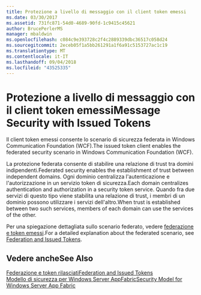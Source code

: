 ```yaml
---
title: Protezione a livello di messaggio con il client token emessi
ms.date: 03/30/2017
ms.assetid: 731fc871-54d0-4689-90fd-1c9415c45621
author: BrucePerlerMS
manager: mbaldwin
ms.openlocfilehash: c084c9e393728c2f4c2889339dbc36517c058d24
ms.sourcegitcommit: 2eceb05f1a5bb261291a1f6a91c5153727ac1c19
ms.translationtype: MT
ms.contentlocale: it-IT
ms.lasthandoff: 09/04/2018
ms.locfileid: "43525335"
---
```

# <a name="message-security-with-issued-tokens"></a><span data-ttu-id="4f389-102">Protezione a livello di messaggio con il client token emessi</span><span class="sxs-lookup"><span data-stu-id="4f389-102">Message Security with Issued Tokens</span></span>
<span data-ttu-id="4f389-103">Il client token emessi consente lo scenario di sicurezza federata in Windows Communication Foundation (WCF).</span><span class="sxs-lookup"><span data-stu-id="4f389-103">The issued token client enables the federated security scenario in Windows Communication Foundation (WCF).</span></span>  
  
 <span data-ttu-id="4f389-104">La protezione federata consente di stabilire una relazione di trust tra domini indipendenti.</span><span class="sxs-lookup"><span data-stu-id="4f389-104">Federated security enables the establishment of trust between independent domains.</span></span> <span data-ttu-id="4f389-105">Ogni dominio centralizza l'autenticazione e l'autorizzazione in un servizio token di sicurezza.</span><span class="sxs-lookup"><span data-stu-id="4f389-105">Each domain centralizes authentication and authorization in a security token service.</span></span> <span data-ttu-id="4f389-106">Quando fra due servizi di questo tipo viene stabilita una relazione di trust, i membri di un dominio possono utilizzare i servizi dell'altro.</span><span class="sxs-lookup"><span data-stu-id="4f389-106">When trust is established between two such services, members of each domain can use the services of the other.</span></span>  
  
 <span data-ttu-id="4f389-107">Per una spiegazione dettagliata sullo scenario federato, vedere [federazione e token emessi](../../../../docs/framework/wcf/feature-details/federation-and-issued-tokens.md).</span><span class="sxs-lookup"><span data-stu-id="4f389-107">For a detailed explanation about the federated scenario, see [Federation and Issued Tokens](../../../../docs/framework/wcf/feature-details/federation-and-issued-tokens.md).</span></span>  
  
## <a name="see-also"></a><span data-ttu-id="4f389-108">Vedere anche</span><span class="sxs-lookup"><span data-stu-id="4f389-108">See Also</span></span>  
 [<span data-ttu-id="4f389-109">Federazione e token rilasciati</span><span class="sxs-lookup"><span data-stu-id="4f389-109">Federation and Issued Tokens</span></span>](../../../../docs/framework/wcf/feature-details/federation-and-issued-tokens.md)  
 [<span data-ttu-id="4f389-110">Modello di sicurezza per Windows Server AppFabric</span><span class="sxs-lookup"><span data-stu-id="4f389-110">Security Model for Windows Server App Fabric</span></span>](https://go.microsoft.com/fwlink/?LinkID=201279&clcid=0x409)
